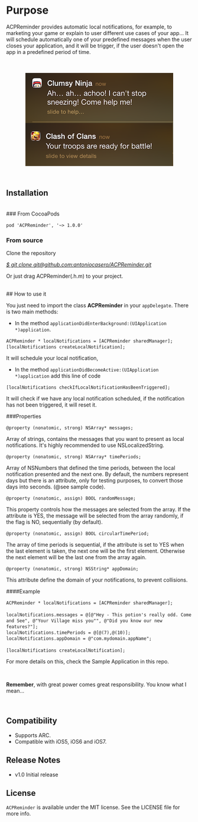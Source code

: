# Purpose

ACPReminder provides automatic local notifications, for example, to marketing your game or explain to user different use cases of your app... It will schedule automatically one of your predefined messages when the user closes your application, and it will be trigger, if the user doesn't open the app in a predefined period of time.</br>
</br></br>
<p align="center">
<img src="image.png" width="400px" height="251px" align="center"/>
</p>
</br>

## Installation
</br>
### From CocoaPods

	pod 'ACPReminder', '~> 1.0.0'

### From source

Clone the repository

[*$ git clone git@github.com:antoniocasero/ACPReminder.git*]()

Or just drag ACPReminder(.h.m) to your project.

</br>
## How to use it

You just need to import the class **ACPReminder** in your `appDelegate`. There is two main methods: 

- In the method `applicationDidEnterBackground:(UIApplication *)application`. 

```
ACPReminder * localNotifications = [ACPReminder sharedManager];
[localNotifications createLocalNotification];
```
It will schedule your local notification, 

- In the method `applicationDidBecomeActive:(UIApplication *)application`  add this line of code

```
[localNotifications checkIfLocalNotificationHasBeenTriggered];
``` 
 It will check if we have any local notification scheduled, if the notification has not been triggered, it will reset it.


###Properties
```
@property (nonatomic, strong) NSArray* messages;
```
Array of strings, contains the messages that you want to present as local notifications. It's highly recommended to use NSLocalizedString.

```
@property (nonatomic, strong) NSArray* timePeriods;
```
Array of NSNumbers that defined the time periods, between the local notification presented and the next one. By default, the numbers represent days but there is an attribute, only for testing purposes, to convert those days into seconds. (@see sample code).

```
@property (nonatomic, assign) BOOL randomMessage;
```

This property controls how the messages are selected from the array. If the attribute is YES, the message will be selected from the array randomly, if the flag is NO, sequentially (by default).

```
@property (nonatomic, assign) BOOL circularTimePeriod;
```

The array of time periods is sequential, if the attribute is set to YES when the last element is taken, the next one will be the first element. Otherwise the next element will be the last one from the array again.


```
@property (nonatomic, strong) NSString* appDomain;
```

This attribute define the domain of your notifications, to prevent collisions.

####Example

    ACPReminder * localNotifications = [ACPReminder sharedManager];
    
    localNotifications.messages = @[@"Hey - This potion's really odd. Come and See", @"Your Village miss you"", @"Did you know our new features?"]; 
    localNotifications.timePeriods = @[@(7),@(10)];
    localNotifications.appDomain = @"com.mydomain.appName";

    [localNotifications createLocalNotification];


For more details on this, check the Sample Application in this repo.

</br>

**Remember**, with great power comes great responsibility. You know what I mean...

</br>

## Compatibility

- Supports ARC. 
- Compatible with iOS5, iOS6 and iOS7.

## Release Notes

- v1.0 Initial release

## License

`ACPReminder` is available under the MIT license. See the LICENSE file for more info.

